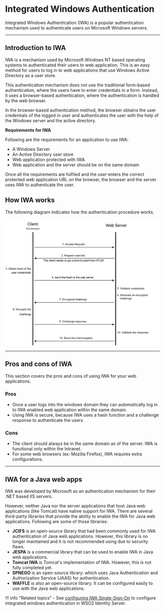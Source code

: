# Integrated Windows Authentication

Integrated Windows Authentication (IWA) is a popular authentication
mechanism used to authenticate users on Microsoft Windows
servers.

---

## Introduction to IWA

IWA is a mechanism used by Microsoft Windows NT based operating systems to authenticated their users to web application. This is an easy method for users to log in to web applications that use Windows Active Directory as a user store.

This authentication mechanism does not use the traditional form-based authentication, where the users have to enter credentials in a form. Instead, it uses a browser-based authentication, where the authentication is handled by the web browser.

In the browser-based authentication method, the browser obtains the user credentials of the logged in user and authenticates the user with the help of the Windows server and the active directory.

**Requirements for IWA**

Following are the requirements for an application to use IWA:

- A Windows Server
- An Active Directory user store
- Web application protected with IWA
- Web application and the server should be on the same domain

Once all the requirements are fulfiled and the user enters the correct protected web application URL on the browser, the browser and the server uses IWA to authenticate the user.

## How IWA works

The following diagram indicates how the authentication procedure works.

![IWA SSO diagram](../../assets/img/concepts/iwa-work-flow.png)

---

## Pros and cons of IWA
This section covers the pros and cons of using IWA for your web applications.

### Pros
- Once a user logs into the windows domain they can automatically log in to IWA enabled web application within the same domain.
- Using IWA is secure, because IWA uses a hash function and a challenge response to authenticate the users

### Cons
- The client should  always be in the same domain as of the server. IWA is functional only within the Intranet.
- For some web browsers (ex: Mozilla Firefox), IWA requires extra configurations.

---

## IWA for a Java web apps

IWA was developed by Microsoft as an authentication mechanism for their .NET based IIS servers.

However, neither Java nor the server applications that host Java web applications (like Tomcat) have native support for IWA. There are several third-party libraries that provide the ability to enable the IWA for Java web applications. Following are some of those libraries:

- **JCIFS** is an open-source library that had been commonly used for IWA authentication of Java web applications. However, this library is no longer maintained and it is not recommended using due to security flaws.
- **JESPA** is a commercial library that can be used to enable IWA in Java web applications.
- **Tomcat IWA** is Tomcat's implementation of IWA. However, this is not fully completed yet.
- **SPNEGO** is an open-source library. which uses Java Authentication and Authorization Service (JAAS) for authentication.
- **WAFFLE** is also an open-source library. It can be configured easily to use with the Java web applications.  

!!! info "Related topics"
    - See [configuring IWA Single-Sign-On](../../guides/login/configure-iwa-single-sign-on.md) to configure integrated windows authentication in WSO2 Identity Server.
